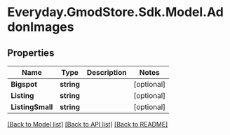 # Everyday.GmodStore.Sdk.Model.AddonImages
## Properties

Name | Type | Description | Notes
------------ | ------------- | ------------- | -------------
**Bigspot** | **string** |  | [optional] 
**Listing** | **string** |  | [optional] 
**ListingSmall** | **string** |  | [optional] 

[[Back to Model list]](../README.md#documentation-for-models) [[Back to API list]](../README.md#documentation-for-api-endpoints) [[Back to README]](../README.md)

